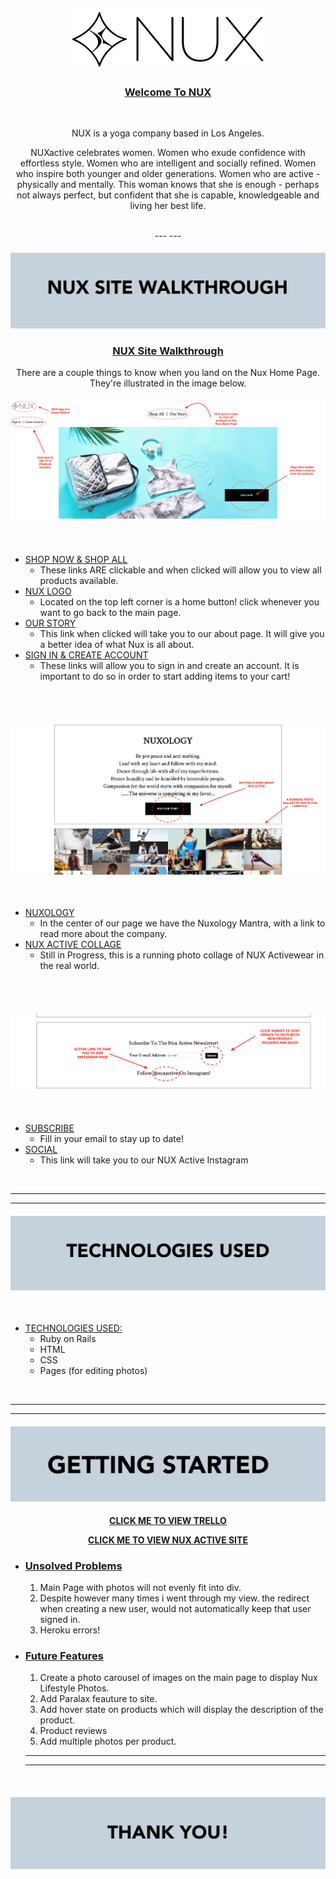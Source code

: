 <h4 align="center">
  <img src="/readme_images/logo.png">
</h4>

<center>

<h3><b><u>Welcome To NUX</u></b></h3>
<br>

NUX is a yoga company based in Los Angeles. <br>


NUXactive celebrates women. Women who exude confidence with effortless style. 
Women who are intelligent and socially refined. Women who inspire both younger and older generations. 
Women who are active - physically and mentally. This woman knows that she is enough - 
perhaps not always perfect, but confident that she is capable, knowledgeable and living her best life.

<br>
---
---

<h4 align="center">
  <img src="/readme_images/walkthrough.png">
</h4>


<h3><b><u>NUX Site Walkthrough</u></b></h3>

There are a couple things to know when you land on the Nux Home Page. They're illustrated in the image below. 

<h4 align="center">
  <img src="/readme_images/main.png">
</h4>

<br>

</center>

- <u>SHOP NOW & SHOP ALL</u>
  - These links ARE clickable and when clicked will allow you to view all products available.
- <u>NUX LOGO</u>
  - Located on the top left corner is a home button! click whenever you want to go back to the main page.
- <u>OUR STORY</u>
  - This link when clicked will take you to our about page. It will give you a better idea of what Nux is all about.
- <u>SIGN IN & CREATE ACCOUNT</u>
  - These links will allow you to sign in and create an account. It is important to do so in order to start adding items to your cart!


<br>

<br>
<h4 align="center">
  <img src="/readme_images/nuxology.png">
</h4>

<br>

- <u>NUXOLOGY</u>
  - In the center of our page we have the Nuxology Mantra, with a link to read more about the company.
- <u>NUX ACTIVE COLLAGE</u>
  - Still in Progress, this is a running photo collage of NUX Activewear in the real world.

<br>


<br>

<h4 align="center">
  <img src="/readme_images/social.png">
</h4>

<br>

- <u>SUBSCRIBE</u>
  - Fill in your email to stay up to date!
- <u>SOCIAL</u>
  - This link will take you to our NUX Active Instagram
<br>


  ---
  ---


<h4 align="center">
  <img src="/readme_images/techused.png">
</h4>

<br>

- <u>TECHNOLOGIES USED:</u>
  - Ruby on Rails
  - HTML
  - CSS
  - Pages (for editing photos)

<br>


  ---
  ---


<h4 align="center">
  <img src="readme_images/gettingstarted.png">
</h4>

<center><b>

[CLICK ME TO VIEW TRELLO](https://trello.com/b/soJoGfdE/nux-active)


[CLICK ME TO VIEW NUX ACTIVE SITE](https://nux-active.herokuapp.com/)

</b></center>


- <h3><u>Unsolved Problems</u></h3>

  1. Main Page with photos will not evenly fit into div.
  2. Despite however many times i went through my view. the redirect when creating a new user, would not automatically keep that user signed in.
  3. Heroku errors! 
 
- <h3><u>Future Features</u></h3>

  1. Create a photo carousel of images on the main page to display Nux Lifestyle Photos.
  2. Add Paralax feauture to site.
  3. Add hover state on products which will display the description of the product.
  4. Product reviews
  5. Add multiple photos per product.

  ---
  ---


  <br>

<h4 align="center">
  <img src="/readme_images/thankyou.png">
</h4>